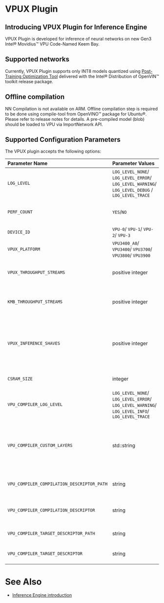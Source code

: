 # VPUX Plugin

## Introducing VPUX Plugin for Inference Engine

VPUX Plugin is developed for inference of neural networks on new Gen3 Intel&reg; Movidius&trade; VPU Code-Named Keem Bay.

## Supported networks

Currently, VPUX Plugin supports only INT8 models quantized using [Post-Training Optimization Tool](https://docs.openvinotoolkit.org/latest/pot_README.html) delivered with the Intel&reg; Distribution of OpenVIN&trade; toolkit release package.


## Offline compilation

NN Compilation is not available on ARM. Offline compilation step is required to be done using compile-tool from OpenVINO&trade; package for Ubuntu&reg;. 
Please refer to release notes for details. 
A pre-compiled model (blob) should be loaded to VPU via ImportNetwork API.


## Supported Configuration Parameters


The VPUX plugin accepts the following options:

| Parameter Name        | Parameter Values | Default Value    | Description                                                                        |
| :---                  | :---             | :---       | :---                                                                               |
| `LOG_LEVEL`    | `LOG_LEVEL_NONE`/ `LOG_LEVEL_ERROR`/ `LOG_LEVEL_WARNING`/ `LOG_LEVEL_DEBUG` / `LOG_LEVEL_TRACE` | `LOG_LEVEL_NONE` | Set log level for VPUX plugin |
| `PERF_COUNT` | `YES`/`NO` | `NO` | Enable or disable performance counter |
| `DEVICE_ID`    | `VPU-0`/ `VPU-1`/ `VPU-2`/ `VPU-3` | `VPU-0` | `VPU-0` | Device identifier |
| `VPUX_PLATFORM`    | `VPU3400_A0`/ `VPU3400`/ `VPU3700`/ `VPU3800`/ `VPU3900` | `VPU3720` | Device platform |
| `VPUX_THROUGHPUT_STREAMS`    | positive integer | 2 | Set the number of threads to use for model execution |
| `KMB_THROUGHPUT_STREAMS`    | positive integer | 2 | **[Deprecated]** Set the number of threads to use for model execution |
| `VPUX_INFERENCE_SHAVES`    | positive integer | 0 | Set the number of shaves to be used by NNCore plug-in during inference. 0 - use default value |
| `CSRAM_SIZE`  | integer | -1 | Set the size of CSRAM in bytes |
| `VPU_COMPILER_LOG_LEVEL`    | `LOG_LEVEL_NONE`/ `LOG_LEVEL_ERROR`/ `LOG_LEVEL_WARNING`/ `LOG_LEVEL_INFO`/ `LOG_LEVEL_TRACE` | `LOG_LEVEL_INFO` | Set log level for mcmCompiler |
| `VPU_COMPILER_CUSTOM_LAYERS` | std::string | empty | Path to custom layer binding xml file. Custom layer has higher priority over native implementation |
| `VPU_COMPILER_COMPILATION_DESCRIPTOR_PATH`    | string | 'mcm_config/compilation' | Path to folder with compilation config files |
| `VPU_COMPILER_COMPILATION_DESCRIPTOR`    | string | 'release_kmb' | Name of config file for network compilation |
| `VPU_COMPILER_TARGET_DESCRIPTOR_PATH`    | string | 'mcm_config/target' | Path to folder with target config files |
| `VPU_COMPILER_TARGET_DESCRIPTOR`    | string | 'release_kmb' | Name of config file for target device |


# See Also

* [Inference Engine introduction](https://gitlab-icv.inn.intel.com/inference-engine/dldt/blob/master/docs/IE_DG/inference_engine_intro.md)
